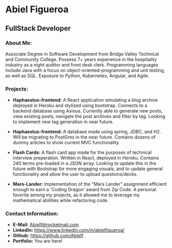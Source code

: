 # Abiel Figueroa
## FullStack Developer

### About Me:
Associate Degree in Software Development from Bridge Valley Technical and Community College.  Possess 7+ years 
experience in the hospitality industry as a night auditor and front desk clerk. Programming languages include Java with 
a focus on object-oriented-programming and unit testing, as well as SQL. Exposure to Python, Kubernetes, Angular, and 
Agile. 

### Projects:
* **Haphaestus-frontend:** A React application simulating a blog archive deployed in Heroku and stylized using 
  bootstrap. Connects to a backend database using Axious. Currently able to generate new posts, view existing posts, 
  navigate the post archives and filter by tag. Looking to implement new tag generation in near future.

* **Haphaestus-frontend:** A database made using spring, JDBC, and H2. Will be migrating to PostGres in the near 
  future. Contains dozens of dummy articles to show current MVC functionality.

* **Flash Cards:** A flash card app made for the purposes of technical interview preperation. Written in React, 
  deployed in Heroku. Contains 240 terms pre-loaded in a JSON array. Looking to update this in the future with 
  Bootstrap for more engaging visuals; and to update general functionality and allow the user to upload questions/decks.
  
* **Mars-Lander:** Implementation of the "Mars Lander" assignment efficient enough to earn a 'Coding Dragon' award from 
  Zip Code. A personal favorite among my projects, as it allowed me to leverage my mathematical abilities while 
  refactoring code.
  

  
### Contact Information:
* **E-Mail:** Abielf@rocketmail.com
* **LinkedIn:** https://www.linkedin.com/in/abielfigueroa/
* **Github:** https://github.com/Abielf
* **Portfolio:** You are here!
